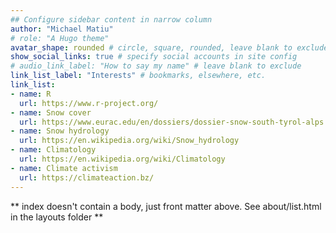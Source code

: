 ```yaml
---
## Configure sidebar content in narrow column
author: "Michael Matiu"
# role: "A Hugo theme"
avatar_shape: rounded # circle, square, rounded, leave blank to exclude
show_social_links: true # specify social accounts in site config
# audio_link_label: "How to say my name" # leave blank to exclude
link_list_label: "Interests" # bookmarks, elsewhere, etc.
link_list:
- name: R
  url: https://www.r-project.org/
- name: Snow cover
  url: https://www.eurac.edu/en/dossiers/dossier-snow-south-tyrol-alps
- name: Snow hydrology
  url: https://en.wikipedia.org/wiki/Snow_hydrology
- name: Climatology
  url: https://en.wikipedia.org/wiki/Climatology
- name: Climate activism
  url: https://climateaction.bz/
---
```


** index doesn't contain a body, just front matter above.
See about/list.html in the layouts folder **
